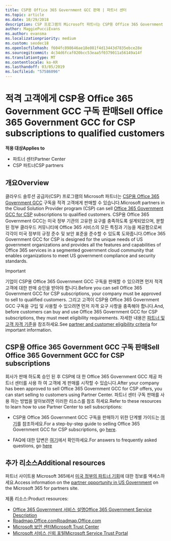 ```yaml
---
title: CSP용 Office 365 Government GCC 판매 | 파트너 센터
ms.topic: article
ms.date: 10/29/2018
description: CSP 프로그램의 Microsoft 파트너는 CSP용 Office 365 Government GCC 구독을 적격 고객에게 판매할 수 있습니다. Office 365 GCC CSP에 대 한 Government는 미국 정부 기관 및 정부 계약자를 위한 클라우드 생산성 서비스 제품군입니다.
author: MaggiePucciEvans
ms.author: evansma
ms.localizationpriority: medium
ms.custom: seodec18
ms.openlocfilehash: f604fc898646ae18e081f4d13443d7835ebce28e
ms.sourcegitcommit: 4c34d6fcaf020bcc53eaa5f0379011a56149a14f
ms.translationtype: MT
ms.contentlocale: ko-KR
ms.lasthandoff: 03/05/2019
ms.locfileid: "57586096"
---
```

# <a name="sell-office-365-government-gcc-for-csp-subscriptions-to-qualified-customers"></a><span data-ttu-id="23848-104">적격 고객에게 CSP용 Office 365 Government GCC 구독 판매</span><span class="sxs-lookup"><span data-stu-id="23848-104">Sell Office 365 Government GCC for CSP subscriptions to qualified customers</span></span>

<span data-ttu-id="23848-105">**적용 대상**</span><span class="sxs-lookup"><span data-stu-id="23848-105">**Applies to**</span></span>

-  <span data-ttu-id="23848-106">파트너 센터</span><span class="sxs-lookup"><span data-stu-id="23848-106">Partner Center</span></span>
-  <span data-ttu-id="23848-107">CSP 파트너</span><span class="sxs-lookup"><span data-stu-id="23848-107">CSP partners</span></span>


## <a name="overview"></a><span data-ttu-id="23848-108">개요</span><span class="sxs-lookup"><span data-stu-id="23848-108">Overview</span></span>

<span data-ttu-id="23848-109">클라우드 솔루션 공급자(CSP) 프로그램의 Microsoft 파트너는 [CSP용 Office 365 Government GCC](https://www.microsoft.com/microsoft-365/partners/governmentforCSP) 구독을 적격 고객에게 판매할 수 있습니다.</span><span class="sxs-lookup"><span data-stu-id="23848-109">Microsoft partners in the Cloud Solution Provider program (CSP) can sell [Office 365 Government GCC for CSP](https://www.microsoft.com/microsoft-365/partners/governmentforCSP) subscriptions to qualified customers.</span></span> <span data-ttu-id="23848-110">CSP용 Office 365 Government GCC는 미국 정부 기관의 고유한 요구를 충족하도록 설계되었으며, 분할된 정부 클라우드 커뮤니티에 Office 365 서비스의 모든 특징과 기능을 제공함으로써 각각이 미국 정부의 규정 준수 및 보안 표준을 준수할 수 있도록 도와줍니다.</span><span class="sxs-lookup"><span data-stu-id="23848-110">Office 365 Government GCC for CSP is designed for the unique needs of US government organizations and provides all the features and capabilities of Office 365 services in a segmented government cloud community that enables organizations to meet US government compliance and security standards.</span></span> 

>[!IMPORTANT] 
><span data-ttu-id="23848-111">기업이 CSP용 Office 365 Government GCC 구독을 판매할 수 있으려면 먼저 적격 고객에 대한 판매 승인을 받아야 합니다.</span><span class="sxs-lookup"><span data-stu-id="23848-111">Before you can sell Office 365 Government GCC for CSP subscriptions, your company must be approved to sell to qualified customers.</span></span> <span data-ttu-id="23848-112">그리고 고객이 CSP용 Office 365 Government GCC 구독을 구입 및 사용할 수 있으려면 먼저 자격 요구 사항을 충족해야 합니다.</span><span class="sxs-lookup"><span data-stu-id="23848-112">And, before customers can buy and use Office 365 Government GCC for CSP subscriptions, they must meet eligibility requirements.</span></span> <span data-ttu-id="23848-113">자세한 내용은 [파트너 및 고객 자격 기준](csp-gcc-validate.md)을 참조하세요.</span><span class="sxs-lookup"><span data-stu-id="23848-113">See [partner and customer eligibility criteria](csp-gcc-validate.md) for important information.</span></span>


## <a name="sell-office-365-government-gcc-for-csp-subscriptions"></a><span data-ttu-id="23848-114">CSP용 Office 365 Government GCC 구독 판매</span><span class="sxs-lookup"><span data-stu-id="23848-114">Sell Office 365 Government GCC for CSP subscriptions</span></span>

<span data-ttu-id="23848-115">회사가 판매 하도록 승인 된 후 CSP에 대 한 Office 365 Government GCC 제공 파트너 센터를 사용 하 여 고객에 게 판매를 시작할 수 있습니다.</span><span class="sxs-lookup"><span data-stu-id="23848-115">After your company has been approved to sell Office 365 Government GCC for CSP offers, you can start selling to customers using Partner Center.</span></span> <span data-ttu-id="23848-116">파트너 센터 구독 판매를 사용 하는 방법을 알아보려면 이러한 리소스를 참조 하세요.</span><span class="sxs-lookup"><span data-stu-id="23848-116">Refer to these resources to learn how to use Partner Center to sell subscriptions:</span></span> 

-   <span data-ttu-id="23848-117">CSP용 Office 365 Government GCC 구독을 판매하기 위한 단계별 가이드는 [여기](https://go.microsoft.com/fwlink/?linkid=2007323)를 참조하세요.</span><span class="sxs-lookup"><span data-stu-id="23848-117">For a step-by-step guide to selling Office 365 Government GCC for CSP subscriptions, go [here](https://go.microsoft.com/fwlink/?linkid=2007323).</span></span>  

-   <span data-ttu-id="23848-118">FAQ에 대한 답변은 [여기](https://o365pp.blob.core.windows.net/media/Resources/GCC/Office%20365%20Government%20GCC%20for%20CSP%20Partner%20FAQ.docx)에서 확인하세요.</span><span class="sxs-lookup"><span data-stu-id="23848-118">For answers to frequently asked questions, go [here](https://o365pp.blob.core.windows.net/media/Resources/GCC/Office%20365%20Government%20GCC%20for%20CSP%20Partner%20FAQ.docx)</span></span>


## <a name="additional-resources"></a><span data-ttu-id="23848-119">추가 리소스</span><span class="sxs-lookup"><span data-stu-id="23848-119">Additional resources</span></span>

<span data-ttu-id="23848-120">파트너 사이트용 Microsoft 365에서 [미국 정부의 파트너 기회](https://www.microsoft.com/microsoft-365/partners/governmentforCSP)에 대한 정보를 액세스하세요.</span><span class="sxs-lookup"><span data-stu-id="23848-120">Access information on the [partner opportunity in US Government](https://www.microsoft.com/microsoft-365/partners/governmentforCSP) on the Microsoft 365 for partners site.</span></span>

<span data-ttu-id="23848-121">제품 리소스:</span><span class="sxs-lookup"><span data-stu-id="23848-121">Product resources:</span></span>

- [<span data-ttu-id="23848-122">Office 365 Government 서비스 설명</span><span class="sxs-lookup"><span data-stu-id="23848-122">Office 365 Government Service Description</span></span>](https://technet.microsoft.com/library/mt774581.aspx)
- [<span data-ttu-id="23848-123">Roadmap.Office.com</span><span class="sxs-lookup"><span data-stu-id="23848-123">Roadmap.Office.com</span></span>](https://products.office.com/business/office-365-roadmap)
- [<span data-ttu-id="23848-124">Microsoft 보안 센터</span><span class="sxs-lookup"><span data-stu-id="23848-124">Microsoft Trust Center</span></span>](https://www.microsoft.com/TrustCenter/)
- [<span data-ttu-id="23848-125">Microsoft 서비스 신뢰 포털</span><span class="sxs-lookup"><span data-stu-id="23848-125">Microsoft Service Trust Portal</span></span>](https://aka.ms/STP)


